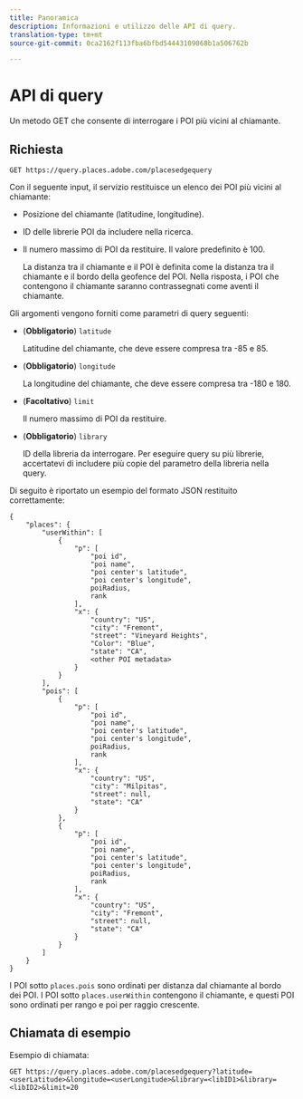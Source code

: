 ```yaml
---
title: Panoramica
description: Informazioni e utilizzo delle API di query.
translation-type: tm+mt
source-git-commit: 0ca2162f113fba6bfbd54443109068b1a506762b

---
```




# API di query

Un metodo GET che consente di interrogare i POI più vicini al chiamante.

## Richiesta

```text
GET https://query.places.adobe.com/placesedgequery
```

Con il seguente input, il servizio restituisce un elenco dei POI più vicini al chiamante:

* Posizione del chiamante (latitudine, longitudine).
* ID delle librerie POI da includere nella ricerca.
* Il numero massimo di POI da restituire.  Il valore predefinito è 100.

   La distanza tra il chiamante e il POI è definita come la distanza tra il chiamante e il bordo della geofence del POI. Nella risposta, i POI che contengono il chiamante saranno contrassegnati come aventi il chiamante.

Gli argomenti vengono forniti come parametri di query seguenti:

* (**Obbligatorio**) `latitude`

   Latitudine del chiamante, che deve essere compresa tra -85 e 85.
* (**Obbligatorio**) `longitude`

   La longitudine del chiamante, che deve essere compresa tra -180 e 180.

* (**Facoltativo**) `limit`

   Il numero massimo di POI da restituire.

* (**Obbligatorio**) `library`

   ID della libreria da interrogare. Per eseguire query su più librerie, accertatevi di includere più copie del parametro della libreria nella query.

Di seguito è riportato un esempio del formato JSON restituito correttamente:

```markup
{
    "places": {
        "userWithin": [
            {
                "p": [
                    "poi id",
                    "poi name",
                    "poi center's latitude",
                    "poi center's longitude",
                    poiRadius,
                    rank
                ],
                "x": {
                    "country": "US",
                    "city": "Fremont",
                    "street": "Vineyard Heights",
                    "Color": "Blue",
                    "state": "CA",
                    <other POI metadata>
                }
            }
        ],
        "pois": [
            {
                "p": [
                    "poi id",
                    "poi name",
                    "poi center's latitude",
                    "poi center's longitude",
                    poiRadius,
                    rank
                ],
                "x": {
                    "country": "US",
                    "city": "Milpitas",
                    "street": null,
                    "state": "CA"
                }
            },
            {
                "p": [
                    "poi id",
                    "poi name",
                    "poi center's latitude",
                    "poi center's longitude",
                    poiRadius,
                    rank
                ],
                "x": {
                    "country": "US",
                    "city": "Fremont",
                    "street": null,
                    "state": "CA"
                }
            }
        ]
    }
}
```

I POI sotto `places.pois` sono ordinati per distanza dal chiamante al bordo dei POI. I POI sotto `places.userWithin` contengono il chiamante, e questi POI sono ordinati per rango e poi per raggio crescente.

## Chiamata di esempio

Esempio di chiamata:

```text
GET https://query.places.adobe.com/placesedgequery?latitude=<userLatitude>&longitude=<userLongitude>&library=<libID1>&library=<libID2>&limit=20
```
